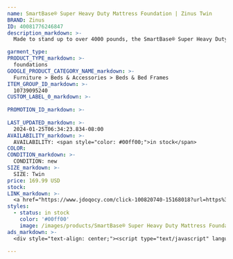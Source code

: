 ```yaml
---
name: SmartBase® Super Heavy Duty Mattress Foundation | Zinus Twin
BRAND: Zinus
ID: 40081776246847
description_markdown: >-
  Made to stand up to over 4000 pounds, the SmartBase® Super Heavy Duty Mattress Foundation is built to last a lifetime (or maybe even a few lifetimes). It’s engineered with a reinforced steel platform that can support your mattress without a box spring, so this single, ultra-durable piece of furniture is all you need to rest comfortably. At 14 inches tall, this SmartBase boasts over a foot of under bed space perfect for tucking away extra storage boxes, luggage or linens.

garment_type:
PRODUCT_TYPE_markdown: >-
  foundations
GOOGLE_PRODUCT_CATEGORY_NAME_markdown: >-
  Furniture > Beds & Accessories > Beds & Bed Frames
ITEM_GROUP_ID_markdown: >-
  10739095240
CUSTOM_LABEL_0_markdown: >-
  
PROMOTION_ID_markdown: >-
  
LAST_UPDATED_markdown: >-
  2024-01-25T06:34:23.834-08:00
AVAILABILITY_markdown: >-
  AVAILABILITY: <span style="color: #00ff00;">in stock</span>
COLOR:
CONDITION_markdown: >-
  CONDITION: new
SIZE_markdown: >-
  SIZE: Twin
price: 169.99 USD
stock: 
LINK_markdown: >-
  <a href="https://www.jdoqocy.com/click-100820740-15168018?url=https%3A%2F%2Fwww.zinus.com%2Fproducts%2Fsmartbase-super-heavy-duty-mattress-foundation%3Fvariant%3D40081776246847" target="_blank" style="display: inline-block; padding: 10px 20px; font-size: 16px; text-align: center; text-decoration: none; cursor: pointer; border: 1px solid #3498db; color: #3498db; background-color: #fff; border-radius: 5px; transition: background-color 0.3s;">Go to Product</a>
styles:
  - status: in stock
    color: '#00ff00'
    image: /images/products/SmartBase® Super Heavy Duty Mattress Foundation _ Zinus Twin/10739095240_1_Demetric_Metal_Elite_14_Inch_SmartBase_Frame.jpg
ads_markdown: >-
  <div style="text-align: center;"><script type="text/javascript" language="javascript" src="https://www.jdoqocy.com/placeholder-52269176?target=_top&mouseover=N"></script></div>

---
```

